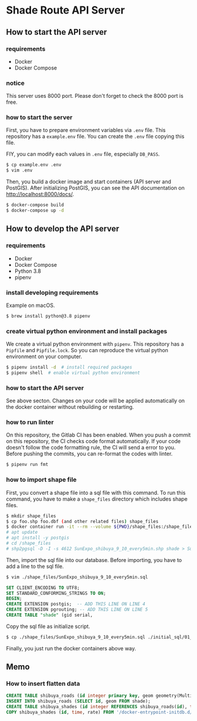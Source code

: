 # Shade Route API Server

## How to start the API server
### requirements
- Docker
- Docker Compose

### notice
This server uses 8000 port. Please don't forget to check the 8000 port is free.

### how to start the server
First, you have to prepare environment variables via `.env` file. This repository has a `example.env` file. You can create the `.env` file copying this file.

FIY, you can modify each values in `.env` file, especially `DB_PASS`.

```bash
$ cp example.env .env
$ vim .env
```

Then, you build a docker image and start containers (API server and PostGIS). After initializing PostGIS, you can see the API documentation on [http://localhost:8000/docs/](http://localhost:8000/docs/).

```bash
$ docker-compose build
$ docker-compose up -d
```

## How to develop the API server
### requirements
- Docker
- Docker Compose
- Python 3.8
- pipenv

### install developing requirements
Example on macOS.

```bash
$ brew install python@3.8 pipenv
```

### create virtual python environment and install packages
We create a virtual python environment with `pipenv`. This repository has a `Pipfile` and `Pipfile.lock`. So you can reproduce the virtual python environment on your computer.

```bash
$ pipenv install -d  # install required packages
$ pipenv shell  # enable virtual python environment
```

### how to start the API server
See above secton. Changes on your code will be applied automatically on the docker container without rebuilding or restarting.

### how to run linter
On this repository, the Gitlab CI has been enabled. When you push a commit on this repository, the CI checks code format automatically. If your code doesn't follow the code formatting rule, the CI will send a error to you. Before pushing the commits, you can re-format the codes with linter.

```bash
$ pipenv run fmt
```

### how to import shape file
First, you convert a shape file into a sql file with this command. To run this command, you have to make a `shape_files` directory which includes shape files. 

```bash
$ mkdir shape_files
$ cp foo.shp foo.dbf (and other related files) shape_files
$ docker container run -it --rm --volume ${PWD}/shape_files:/shape_files pgrouting/pgrouting:12-3.0-master bash
# apt update
# apt install -y postgis
# cd /shape_files
# shp2pgsql -D -I -s 4612 SunExpo_shibuya_9_10_every5min.shp shade > SunExpo_shibuya_9_10_every5min.sql
```

Then, import the sql file into our database. Before importing, you have to add a line to the sql file.

```bash
$ vim ./shape_files/SunExpo_shibuya_9_10_every5min.sql
```

```sql
SET CLIENT_ENCODING TO UTF8;
SET STANDARD_CONFORMING_STRINGS TO ON;
BEGIN;
CREATE EXTENSION postgis;  -- ADD THIS LINE ON LINE 4
CREATE EXTENSION pgrouting; -- ADD THIS LINE ON LINE 5
CREATE TABLE "shade" (gid serial,
```

Copy the sql file as initialize script.

```bash
$ cp ./shape_files/SunExpo_shibuya_9_10_every5min.sql ./initial_sql/01_import_shade_rates.sql
```

Finally, you just run the docker containers above way.

## Memo
### How to insert flatten data

```sql
CREATE TABLE shibuya_roads (id integer primary key, geom geometry(MultiLineString,4612));
INSERT INTO shibuya_roads (SELECT id, geom FROM shade);
CREATE TABLE shibuya_shades (id integer REFERENCES shibuya_roads(id), time time, rate float);
COPY shibuya_shades (id, time, rate) FROM '/docker-entrypoint-initdb.d/sun_expo_flatten.csv' DELIMITERS ',' CSV HEADER;
```
